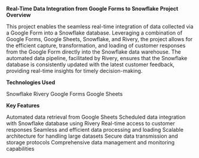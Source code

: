 **Real-Time Data Integration from Google Forms to Snowflake**
**Project Overview**

This project enables the seamless real-time integration of data collected via a Google Form into a Snowflake database. Leveraging a combination of Google Forms, Google Sheets, 
Snowflake, and Rivery, the project allows for the efficient capture, transformation, and loading of customer responses from the Google Form directly into the Snowflake data warehouse. 
The automated data pipeline, facilitated by Rivery, ensures that the Snowflake database is consistently updated with the latest customer feedback, providing real-time insights for timely decision-making.

**Technologies Used**

Snowflake
Rivery
Google Forms
Google Sheets

**Key Features**

Automated data retrieval from Google Sheets
Scheduled data integration with Snowflake database using Rivery
Real-time access to customer responses
Seamless and efficient data processing and loading
Scalable architecture for handling large datasets
Secure data transmission and storage protocols
Comprehensive data management and monitoring capabilities
